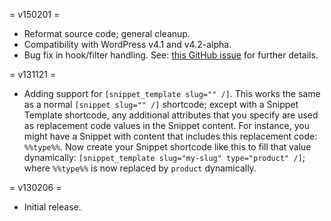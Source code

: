 = v150201 =

* Reformat source code; general cleanup.
* Compatibility with WordPress v4.1 and v4.2-alpha.
* Bug fix in hook/filter handling. See: [this GitHub issue](https://github.com/websharks/wp-snippets/pull/2) for further details.

= v131121 =

* Adding support for `[snippet_template slug="" /]`. This works the same as a normal `[snippet slug="" /]` shortcode; except with a Snippet Template shortcode, any additional attributes that you specify are used as replacement code values in the Snippet content. For instance, you might have a Snippet with content that includes this replacement code: `%%type%%`. Now create your Snippet shortcode like this to fill that value dynamically: `[snippet_template slug="my-slug" type="product" /]`; where `%%type%%` is now replaced by `product` dynamically.

= v130206 =

* Initial release.